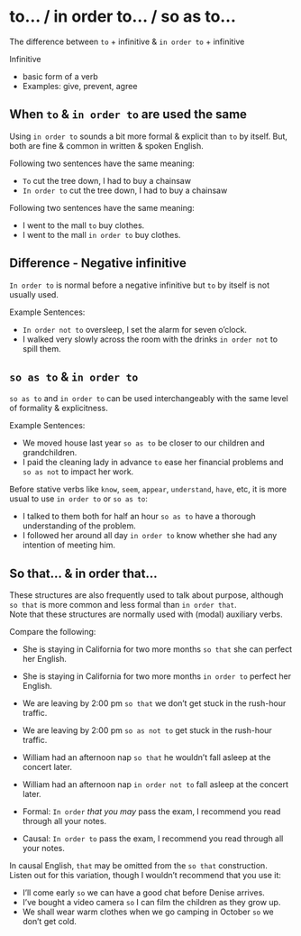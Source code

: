 # to… / in order to… / so as to…
The difference between `to` + infinitive & `in order to` + infinitive

Infinitive
  * basic form of a verb
  * Examples: give, prevent, agree

## When `to` & `in order to` are used the same

Using `in order to` sounds a bit more formal & explicit than `to` by itself. But, both are fine & common in written & spoken English.

Following two sentences have the same meaning:
  * `To` cut the tree down, I had to buy a chainsaw
  * `In order to` cut the tree down, I had to buy a chainsaw

Following two sentences have the same meaning:
  * I went to the mall `to` buy clothes.
  * I went to the mall `in order to` buy clothes.

## Difference - Negative infinitive
`In order to` is normal before a negative infinitive but `to` by itself is not usually used.

Example Sentences:
  * `In order not to` oversleep, I set the alarm for seven o’clock.
  * I walked very slowly across the room with the drinks `in order not` to spill them.

## `so as to` & `in order to`
`so as to` and `in order to` can be used interchangeably with the same level of formality & explicitness.

Example Sentences:
  * We moved house last year `so as to` be closer to our children and grandchildren.
  * I paid the cleaning lady in advance `to` ease her financial problems and `so as not` to impact her work.

Before stative verbs like `know`, `seem`, `appear`, `understand`, `have`, etc, it is more usual to use `in order to` or `so as to`:
  * I talked to them both for half an hour `so as to` have a thorough understanding of the problem.
  * I followed her around all day `in order to` know whether she had any intention of meeting him.

## So that… & in order that…
These structures are also frequently used to talk about purpose, although `so that` is more common and less formal than `in order that`.  
Note that these structures are normally used with (modal) auxiliary verbs.

Compare the following:
  * She is staying in California for two more months `so that` she can perfect her English.
  * She is staying in California for two more months `in order to` perfect her English.

  * We are leaving by 2:00 pm `so that` we don’t get stuck in the rush-hour traffic.
  * We are leaving by 2:00 pm `so as not to` get stuck in the rush-hour traffic.

  * William had an afternoon nap `so that` he wouldn’t fall asleep at the concert later.
  * William had an afternoon nap `in order not to` fall asleep at the concert later.

  * Formal: `In order` *that you may* pass the exam, I recommend you read through all your notes.
  * Causal: `In order to` pass the exam, I recommend you read through all your notes.

In causal English, `that` may be omitted from the `so that` construction.  
Listen out for this variation, though I wouldn’t recommend that you use it:
  * I’ll come early `so` we can have a good chat before Denise arrives.
  * I’ve bought a video camera `so` I can film the children as they grow up.
  * We shall wear warm clothes when we go camping in October `so` we don’t get cold.
